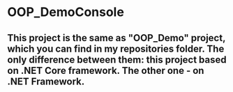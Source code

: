 # OOP_DemoConsole
## This project is the same as "OOP_Demo" project, which you can find in my repositories folder. The only difference between them: this project based on .NET Core framework. The other one - on .NET Framework.

